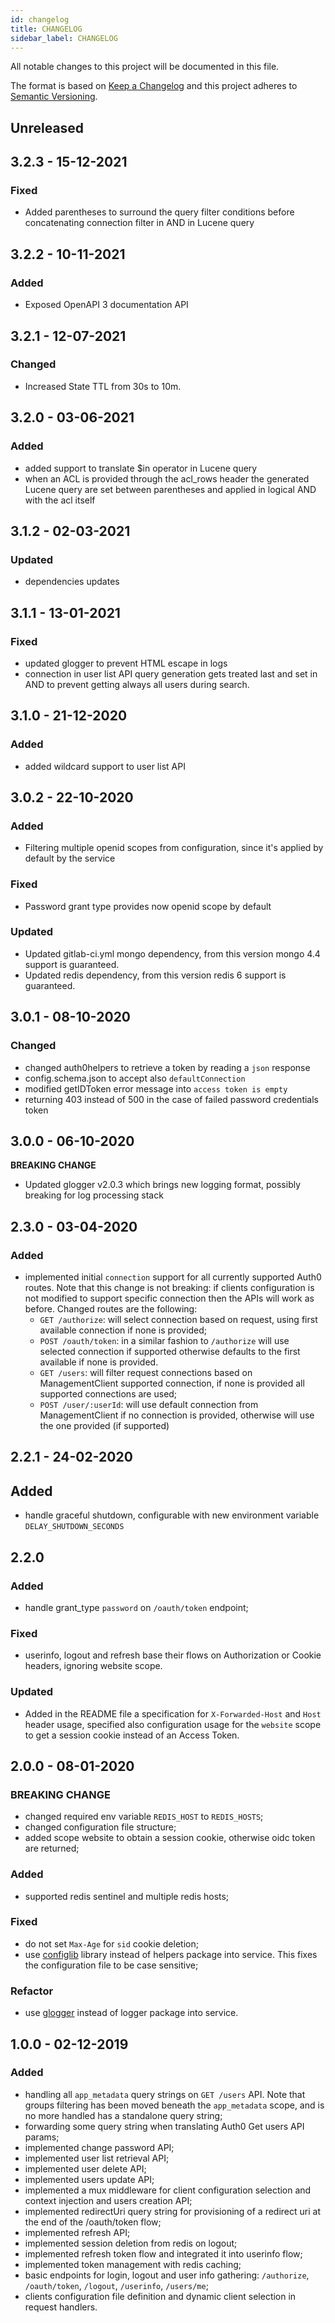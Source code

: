 ```yaml
---
id: changelog
title: CHANGELOG
sidebar_label: CHANGELOG
---
```

All notable changes to this project will be documented in this file.

The format is based on [Keep a Changelog](http://keepachangelog.com/en/1.0.0/)
and this project adheres to [Semantic Versioning](http://semver.org/spec/v2.0.0.html).

## Unreleased

## 3.2.3 - 15-12-2021

### Fixed

- Added parentheses to surround the query filter conditions before concatenating connection filter in AND in Lucene query

## 3.2.2 - 10-11-2021

### Added

- Exposed OpenAPI 3 documentation API

## 3.2.1 - 12-07-2021

### Changed

- Increased State TTL from 30s to 10m.

## 3.2.0 - 03-06-2021

### Added

- added support to translate $in operator in Lucene query
- when an ACL is provided through the acl_rows header the generated Lucene query are set between parentheses and applied in logical AND with the acl itself

## 3.1.2 - 02-03-2021

### Updated

- dependencies updates

## 3.1.1 - 13-01-2021

### Fixed

- updated glogger to prevent HTML escape in logs
- connection in user list API query generation gets treated last and set in AND to prevent getting always all users during search.

## 3.1.0 - 21-12-2020

### Added

- added wildcard support to user list API

## 3.0.2 - 22-10-2020

### Added

- Filtering multiple openid scopes from configuration, since it's applied by default by the service

### Fixed

- Password grant type provides now openid scope by default 

### Updated

- Updated gitlab-ci.yml mongo dependency, from this version mongo 4.4 support is guaranteed.
- Updated redis dependency, from this version redis 6 support is guaranteed.

## 3.0.1 - 08-10-2020

### Changed
  * changed auth0helpers to retrieve a token by reading a `json` response
  * config.schema.json to accept also `defaultConnection`
  * modified getIDToken error message into `access token is empty`
  * returning 403 instead of 500 in the case of failed password credentials token

## 3.0.0 - 06-10-2020

**BREAKING CHANGE**
- Updated glogger v2.0.3 which brings new logging format, possibly breaking for log processing stack

## 2.3.0 - 03-04-2020

### Added
  * implemented initial `connection` support for all currently supported Auth0 routes. Note that this change is not breaking: if clients configuration is not modified to support specific connection then the APIs will work as before.
  Changed routes are the following:
    - `GET /authorize`: will select connection based on request, using first available connection if none is provided;
    - `POST /oauth/token`: in a similar fashion to `/authorize` will use selected connection if supported otherwise defaults to the first available if none is provided.
    - `GET /users`: will filter request connections based on ManagementClient supported connection, if none is provided all supported connections are used;
    - `POST /user/:userId`: will use default connection from ManagementClient if no connection is provided, otherwise will use the one provided (if supported)
    
## 2.2.1 - 24-02-2020

## Added
  * handle graceful shutdown, configurable with new environment variable `DELAY_SHUTDOWN_SECONDS`

## 2.2.0

### Added

  * handle grant_type `password` on `/oauth/token` endpoint;

### Fixed

  * userinfo, logout and refresh base their flows on Authorization or Cookie headers, ignoring website scope.

### Updated
 
  * Added in the README file a specification for `X-Forwarded-Host` and `Host` header usage, specified also configuration usage for the `website` scope to get a session cookie instead of an Access Token.

## 2.0.0 - 08-01-2020

### BREAKING CHANGE

  * changed required env variable `REDIS_HOST` to `REDIS_HOSTS`;
  * changed configuration file structure;
  * added scope website to obtain a session cookie, otherwise oidc token are returned;

### Added
  * supported redis sentinel and multiple redis hosts;

### Fixed
  * do not set `Max-Age` for `sid` cookie deletion;
  * use [configlib](https://github.com/mia-platform/configlib) library instead of helpers package into service. This fixes the configuration file to be case sensitive;

### Refactor
  * use [glogger](https://github.com/mia-platform/glogger) instead of logger package into service.

## 1.0.0 - 02-12-2019

### Added
 * handling all `app_metadata` query strings on `GET /users` API. Note that groups filtering has been moved beneath the `app_metadata` scope, and is no more handled has a standalone query string;
 * forwarding some query string when translating Auth0 Get users API params;
 * implemented change password API;
 * implemented user list retrieval API;
 * implemented user delete API;
 * implemented users update API;
 * implemented a mux middleware for client configuration selection and context injection and users creation API;
 * implemented redirectUri query string for provisioning of a redirect uri at the end of the /oauth/token flow;
 * implemented refresh API;
 * implemented session deletion from redis on logout;
 * implemented refresh token flow and integrated it into userinfo flow;
 * implemented token management with redis caching;
 * basic endpoints for login, logout and user info gathering: `/authorize`, `/oauth/token`, `/logout`, `/userinfo`, `/users/me`;
 * clients configuration file definition and dynamic client selection in request handlers.
